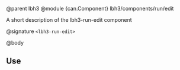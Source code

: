 @parent lbh3
@module {can.Component} lbh3/components/run/edit <lbh3-run-edit>

A short description of the lbh3-run-edit component

@signature `<lbh3-run-edit>`

@body

## Use

